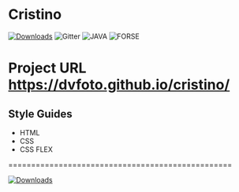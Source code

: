 # Cristino

[![Downloads](https://img.shields.io/badge/COPYRIGHT%20-DVFoto-green)](https://dvfoto.lt)
![Gitter](https://img.shields.io/badge/HTML%20-CSS-yellowgreen)
![JAVA](https://img.shields.io/badge/JAVA-script-red)
![FORSE](https://img.shields.io/badge/FORCE-WithYou-blue)

# Project URL https://dvfoto.github.io/cristino/

## Style Guides

- HTML
- CSS
- CSS FLEX

=================================================

[![Downloads](https://img.shields.io/badge/COPYRIGHT%20-DVFoto-green)](https://dvfoto.lt)
